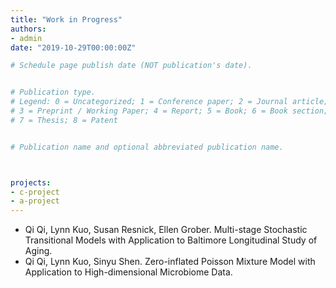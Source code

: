 ```yaml
---
title: "Work in Progress"
authors:
- admin
date: "2019-10-29T00:00:00Z"

# Schedule page publish date (NOT publication's date).


# Publication type.
# Legend: 0 = Uncategorized; 1 = Conference paper; 2 = Journal article;
# 3 = Preprint / Working Paper; 4 = Report; 5 = Book; 6 = Book section;
# 7 = Thesis; 8 = Patent


# Publication name and optional abbreviated publication name.



projects:
- c-project
- a-project
---
```


* Qi Qi, Lynn Kuo, Susan Resnick, Ellen Grober. Multi-stage Stochastic Transitional Models with Application to Baltimore Longitudinal Study of Aging.
* Qi Qi, Lynn Kuo, Sinyu Shen. Zero-inflated Poisson Mixture Model with Application to High-dimensional Microbiome Data.
